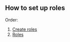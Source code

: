 ## How to set up roles

Order:
1. [Create roles](https://github.com/Alexxx180/Prosperity/blob/sql/DCL/CreateRoles.sql)
2. [Roles](https://github.com/Alexxx180/Prosperity/tree/sql/DCL/Roles)

